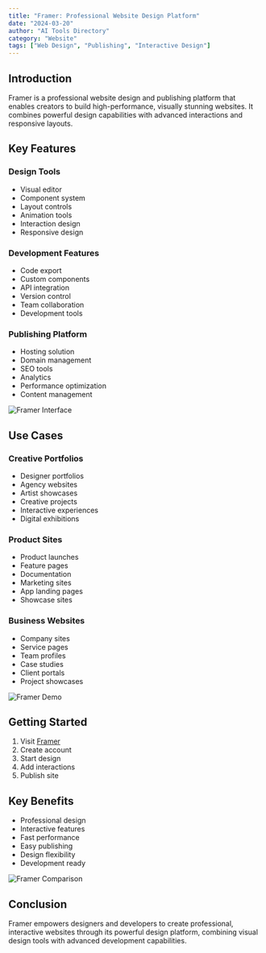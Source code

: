 ```yaml
---
title: "Framer: Professional Website Design Platform"
date: "2024-03-20"
author: "AI Tools Directory"
category: "Website"
tags: ["Web Design", "Publishing", "Interactive Design"]
---
```


## Introduction

Framer is a professional website design and publishing platform that enables creators to build high-performance, visually stunning websites. It combines powerful design capabilities with advanced interactions and responsive layouts.

## Key Features

### Design Tools
- Visual editor
- Component system
- Layout controls
- Animation tools
- Interaction design
- Responsive design

### Development Features
- Code export
- Custom components
- API integration
- Version control
- Team collaboration
- Development tools

### Publishing Platform
- Hosting solution
- Domain management
- SEO tools
- Analytics
- Performance optimization
- Content management

![Framer Interface](/imgs/framer/interface.jpg)

## Use Cases

### Creative Portfolios
- Designer portfolios
- Agency websites
- Artist showcases
- Creative projects
- Interactive experiences
- Digital exhibitions

### Product Sites
- Product launches
- Feature pages
- Documentation
- Marketing sites
- App landing pages
- Showcase sites

### Business Websites
- Company sites
- Service pages
- Team profiles
- Case studies
- Client portals
- Project showcases

![Framer Demo](/imgs/framer/demo.jpg)

## Getting Started

1. Visit [Framer](https://framer.com)
2. Create account
3. Start design
4. Add interactions
5. Publish site

## Key Benefits

- Professional design
- Interactive features
- Fast performance
- Easy publishing
- Design flexibility
- Development ready

![Framer Comparison](/imgs/framer/comparison.jpg)

## Conclusion

Framer empowers designers and developers to create professional, interactive websites through its powerful design platform, combining visual design tools with advanced development capabilities. 